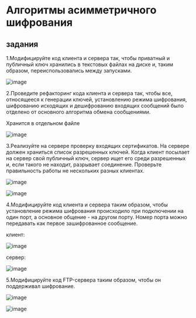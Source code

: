 # Алгоритмы асимметричного шифрования

## задания

1.Модифицируйте код клиента и сервера так, чтобы приватный и публичный ключ хранились в текстовых файлах на диске и, таким образом, переиспользовались между запусками.

![image](https://user-images.githubusercontent.com/70855182/145688238-7cd71e35-442c-4f14-b24a-b4b38e4b9187.png)

2.Проведите рефакторинг кода клиента и сервера так, чтобы все, относящееся к генерации ключей, установлению режима шифрования, шифрованию исходящих и дешифрованию входящих сообщений было отделено от основного алгоритма обмена сообщениями.

Хранится в отдельном файле

![image](https://user-images.githubusercontent.com/70855182/145688258-59aaefa7-15bd-45fa-bcc3-5519ca097249.png)

3.Реализуйте на сервере проверку входящих сертификатов. На сервере должен храниться список разрешенных ключей. Когда клиент посылает на сервер свой публичный ключ, сервер ищет его среди разрешенных и, если такого не находит, разрывает соединение. Проверьте правильность работы не нескольких разных клиентах.

![image](https://user-images.githubusercontent.com/70855182/145688290-94aac9df-f2a6-4eb0-a23e-1e5b11475eed.png)

![image](https://user-images.githubusercontent.com/70855182/145688305-33e0b37b-ad45-4352-ad82-b01249d9264a.png)

4.Модифицируйте код клиента и сервера таким образом, чтобы установление режима шифрования происходило при подключении на один порт, а основное общение - на другом порту. Номер порта можно передавать как первое зашифрованное сообщение.

клиент: 

![image](https://user-images.githubusercontent.com/70855182/145688320-74b38ebe-f88d-4e91-9701-3a5102b1537e.png)


сервер:

![image](https://user-images.githubusercontent.com/70855182/145688327-0967a87a-3745-4223-8814-cd236e57353c.png)

5.Модифицируйте код FTP-сервера таким образом, чтобы он поддерживал шифрование.

![image](https://user-images.githubusercontent.com/70855182/145690763-c5e65092-2566-447f-beb1-2d55cadbc189.png)

![image](https://user-images.githubusercontent.com/70855182/145690780-876fc219-b9b4-4872-bab3-a3b30a131933.png)

